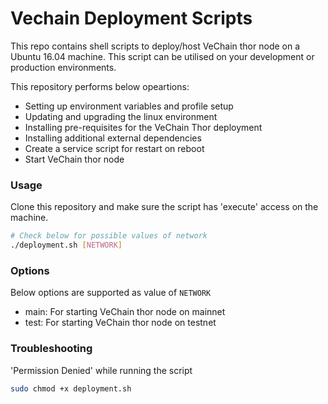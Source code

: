# Vechain Deployment Scripts

This repo contains shell scripts to deploy/host VeChain thor node on a Ubuntu 16.04 machine. This script can be utilised on your development or production environments. 

This repository performs below opeartions:
  - Setting up environment variables and profile setup
  - Updating and upgrading the linux environment
  - Installing pre-requisites for the VeChain Thor deployment
  - Installing additional external dependencies
  - Create a service script for restart on reboot
  - Start VeChain thor node

### Usage
Clone this repository and make sure the script has 'execute' access on the machine.

```sh
# Check below for possible values of network
./deployment.sh [NETWORK]
```

### Options
Below options are supported as value of `NETWORK`
* main: For starting VeChain thor node on mainnet
* test: For starting VeChain thor node on testnet


### Troubleshooting
'Permission Denied' while running the script
```sh
sudo chmod +x deployment.sh
```
